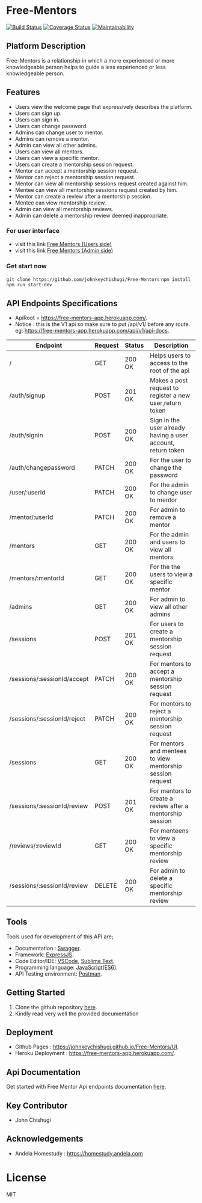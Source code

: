 # Free-Mentors

[![Build Status](https://travis-ci.com/johnkeychishugi/Free-Mentors.svg?branch=develop)](https://travis-ci.com/johnkeychishugi/Free-Mentors)
[![Coverage Status](https://coveralls.io/repos/github/johnkeychishugi/Free-Mentors/badge.svg?branch=develop)](https://coveralls.io/github/johnkeychishugi/Free-Mentors?branch=develop)
[![Maintainability](https://api.codeclimate.com/v1/badges/1cebb4cfa2c5500ce494/maintainability)](https://codeclimate.com/github/johnkeychishugi/Free-Mentors/maintainability)

## Platform Description

Free-Mentors is a relationship in which a more experienced or more knowledgeable person helps to guide a less experienced or less knowledgeable person.

## Features

- Users view the welcome page that expressively describes the platform.
- Users can sign up.
- Users can sign in.
- Users can change password.
- Admins can change user to mentor.
- Admins can remove a mentor.
- Admin can view all other admins.
- Users can view all mentors.
- Users can view a specific mentor.
- Users can create a mentorship session request.
- Mentor can accept a mentorship session request.
- Mentor can reject a mentorship session request.
- Mentor can view all mentorship sessions request created against him.
- Mentee can view all mentorship sessions request created by him.
- Mentor can create a review after a mentorship session.
- Mentee can view mentorship review.
- Admin can view all mentorship reviews.
- Admin can delete a mentorship review deemed inappropriate.

 ### For user interface

- visit this link [Free Mentors (Users side)](https://johnkeychishugi.github.io/Free-Mentors/UI)
- visit this link [Free Mentors (Admin side)](https://johnkeychishugi.github.io/Free-Mentors/UI/admin)

### Get start now

`git clone https://github.com/johnkeychishugi/Free-Mentors`
`npm install`
`npm run start-dev`

## API Endpoints Specifications

- ApiRoot = https://free-mentors-app.herokuapp.com/.
- Notice  : this is the V1 api so make sure to put /api/v1/ before any route. eg: https://free-mentors-app.herokuapp.com/api/v1/api-docs.

| Endpoint | Request | Status | Description |
| --- | --- | --- | --- |
| / | GET | 200 OK | Helps users to access to the root of the api |
| /auth/signup | POST | 201 OK | Makes a post request to register a new user,return token |
| /auth/signin | POST | 200 OK | Sign in the user already having a user account, return token |
| /auth/changepassword | PATCH | 200 OK | For the user to change the password  |
| /user/:userId | PATCH | 200 OK | For the admin to change user to mentor |
| /mentor/:userId | PATCH | 200 OK | For admin to remove a mentor |
| /mentors | GET | 200 OK | For the admin and users to view all mentors |
| /mentors/:mentorId | GET | 200 OK | For the the users to view a specific mentor |
| /admins | GET | 200 OK | For admin to view all other admins |
| /sessions | POST | 201 OK | For users to create a mentorship session request |
| /sessions/:sessionId/accept | PATCH | 200 OK | For mentors to accept a mentorship session request |
| /sessions/:sessionId/reject | PATCH | 200 OK | For mentors to reject a mentorship session request |
| /sessions | GET | 200 OK | For mentors and mentees to view  mentorship session request |
| /sessions/:sessionId/review | POST | 201 OK | For mentors to create a review after a mentorship session|
| /reviews/:reviewId | GET | 200 OK | For menteens to view a specific mentorship review |
| /sessions/:sessionId/review | DELETE | 200 OK | For admin to delete a specific mentorship review |

## Tools

Tools used for development of this API are;
- Documentation : [Swagger](https://swagger.io/).
- Framework: [ExpressJS](http://expressjs.com/).
- Code Editor/IDE: [VSCode](https://code.visualstudio.com), [Sublime Text](https://www.sublimetext.com/).
- Programming language: [JavaScript(ES6)](https://developer.mozilla.org/en-US/docs/Web/JavaScript/).
- API Testing environment: [Postman](https://www.getpostman.com).

## Getting Started

1. Clone the github repository [here](https://github.com/johnkeychishugi/Free-Mentors). 
2. Kindly read very well the provided documentation

## Deployment

- Github Pages : https://johnkeychishugi.github.io/Free-Mentors/UI.
- Heroku Deployment : https://free-mentors-app.herokuapp.com/.

## Api Documentation

Get started with Free Mentor Api endpoints documentation [here](https://free-mentors-app.herokuapp.com/api/v1/api-docs).

## Key Contributor

- John Chishugi

## Acknowledgements

- Andela Homestudy : https://homestudy.andela.com

# License

MIT
